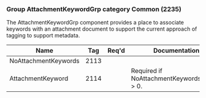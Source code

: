 ### Group AttachmentKeywordGrp category Common (2235)

The AttachmentKeywordGrp component provides a place to associate keywords with an attachment document to support the current approach of tagging to support metadata.

| Name                 | Tag  | Req'd | Documentation                               |
|----------------------|------|----------|---------------------------------------------|
| NoAttachmentKeywords | 2113 |       |                                             |
| AttachmentKeyword    | 2114 |       | Required if NoAttachmentKeywords(2113) > 0. |

